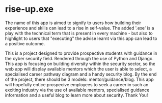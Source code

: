 # rise-up.exe
The name of this app is aimed to signify to users how building their experience and skills can lead to a rise in self-value. The added '.exe' is a play with the technical term that is present in every machine - but also to highlight to users that "executing" the advise learnt via this app can lead to a positive outcome.

This is a project designed to provide prospective students with guidance in the cyber security field. Rendered through the use of Python and Django.
This app is focusing on building diversity within the security sector, so the web app will display available mentors which the user is able to select, a specialised career pathway diagram and a handy security blog.
By the end of the project, there should be 3 models: mentor/guidance/blog.
This app will hopefully entice prospecive employees to seek a career in such an exciting industry via the use of available mentors, specialised guidance information and a useful blog to learn more about security.
Thank You!
